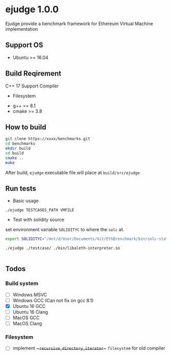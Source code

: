 # ejudge 1.0.0

Ejudge provide a benchmark framework for Ethereum Virtual Machine implementation


## Support OS

* Ubuntu >= 16.04

## Build Reqirement

C++ 17 Support Compiler
 - Filesystem

* g++ >= 8.1
* cmake >= 3.8

## How to build

```bash
git clone https://xxxx/benchmarks.git
cd benchmarks
mkdir build
cd build
cmake ..
make
```

After build, `ejudge` executable file will place at `build/src/ejudge`

## Run tests

* Basic usage

`./ejudge TESTCASES_PATH VMFILE`

* Test with solidity source

set environment variable `SOLIDITYC` to where the `solc` at.

```bash
export SOLIDITYC="/mnt/d/User/Documents/Git/EthBrenchmark/bin/solc-static-linux" 

./ejudge ./testcase/ ./bin/libaleth-interpreter.so
 
```

## Todos

### Build system

- [ ] Windows MSVC
- [ ] Windows GCC (Can not fix on gcc 8.1)
- [x] Ubuntu 16 GCC
- [ ] Ubuntu 16 Clang
- [ ] MacOS GCC
- [ ] MacOS Clang

### Filesystem

- [ ] implement ~~~`recursive_directory_iterator`~~~ `filesystem` for old compiler
